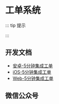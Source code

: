 # 工单系统

::: tip 提示

:::

## 开发文档

* [安卓-5分钟集成工单](https://github.com/xiaper/android/tree/master/ticket)
* [iOS-5分钟集成工单](https://github.com/xiaper/ios/tree/master/ticket)
* [Web-5分钟集成工单](https://github.com/xiaper/web/tree/master/ticket)

## 微信公众号

<img :src="$withBase('/image/qrcode_xiaperio_430.jpg')" style="width:250px;"/>

<!-- ## 参考 -->
